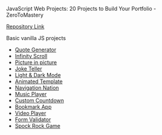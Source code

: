 JavaScript Web Projects: 20 Projects to Build Your Portfolio - ZeroToMastery

[Repository Link](https://github.com/connorjnel/20-js-projects-ztm)

Basic vanilla JS projects

- [Quote Generator](https://connorjnel.github.io/20-js-projects-ztm/quote-generator/)
- [Infinity Scroll](https://connorjnel.github.io/20-js-projects-ztm/infinity-scroll/)
- [Picture in picture](https://connorjnel.github.io/20-js-projects-ztm/picture-in-picture/)
- [Joke Teller](https://connorjnel.github.io/20-js-projects-ztm/joke-teller/)
- [Light & Dark Mode](https://connorjnel.github.io/20-js-projects-ztm/light-dark-mode/)
- [Animated Template](https://connorjnel.github.io/20-js-projects-ztm/animated-template/)
- [Navigation Nation](https://connorjnel.github.io/20-js-projects-ztm/navigation-nation/)
- [Music Player](https://connorjnel.github.io/20-js-projects-ztm/music-player/)
- [Custom Countdown](https://connorjnel.github.io/20-js-projects-ztm/custom-countdown/)
- [Bookmark App](https://connorjnel.github.io/20-js-projects-ztm/book-keeper/)
- [Video Player](https://connorjnel.github.io/20-js-projects-ztm/video-player/)
- [Form Validator](https://connorjnel.github.io/20-js-projects-ztm/form-validator/)
- [Spock Rock Game](https://connorjnel.github.io/20-js-projects-ztm/spock-rock-game/)
